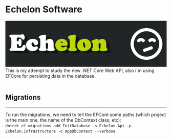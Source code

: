 # Echelon Software
![banner image](./assets/banner.png)
This is my attempt to study the new .NET Core Web API, also i'm using EFCore for persisting data in the database. <br>
<br>
## Migrations
---
To run the migrations, we need to tell the EFCore some paths (which project is the main one, the name of the DbContext class, etc): <br>
`dotnet ef migrations add InitDatabase -s Echelon.Api -p Echelon.Infrastructure -c AppDbContext --verbose` <br>